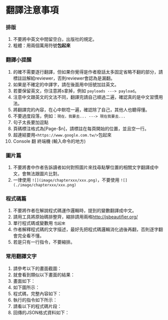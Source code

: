 # 翻譯注意事項

### 排版

1. 不要將中英文中間留空白，出版社的規定。
1. 粗體：用兩個萬用符號**包起來**

### 翻譯小提醒

1. 的確不需要逐行翻譯，但如果你覺得是作者廢話太多固定省略不翻的部分，請標註註解給reviewer，否則reviewer會認為是漏翻。
1. 如果是不確定的中譯字，請在後面用中括號加註英文。
1. 若要保留英文，你注意將s拿掉，例如 `payloads ---> payload`。
1. 注意中文跟英文的文法不同，翻譯完請自己順過二遍，確認真的是中文習慣用法。
1. 將翻譯完的內容，在心中默唸一遍，確認除了自己，其他人也聽得懂。
1. 不要過度段落，例如：`現在，我要去... ---> 現在我要去...`
1. 句子太長要加逗點
1. 頁碼標注格式為[Page-$n]，請標註在每頁開始的位置，並且空一行。
1. 超連結要用`<https://www.google.com.tw/>`包起來
1. Console 翻 終端機 (輸入命令的地方)

### 圖片篇

1. 不要將書中作者告訴讀者如何對照圖片來找尋點擊位置的相關文字翻譯成中文，會無法跟圖片比對。
2. 一律使用 `![](image/chapterxxx/xxx.png)`，不要使用 `![](./image/chapterxxx/xxx.png)`

### 程式碼篇

1. 不要將作者在解說程式碼運作邏輯時，提到的變數翻譯成中文。
1. 請用工具將原始碼排整齊，縮排請用兩格<http://jsbeautifier.org/>
1. 單行程式碼或變數用 `包起來`
1. 作者解釋程式碼的文字描述，最好先把程式碼邏輯消化過後再翻，否則逐字翻會完全看不懂。
1. 若是只有一行指令，不要縮排。

### 常用翻譯文字

1. 請參考以下的畫面截圖：
1. 就會看到類似以下畫面的結果：
1. 畫面如下：
1. 如下圖所示：
1. 程式碼，完整內容如下：
1. 執行的指令如下所示：
1. 請看以下的程式碼片段：
1. 回傳的JSON格式資料如下：